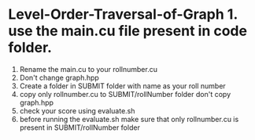 # Level-Order-Traversal-of-Graph 1. use the main.cu file present in code folder.
 1. Rename the main.cu to your rollnumber.cu
 2. Don't change graph.hpp
 3. Create a folder in SUBMIT folder with name as your roll number
 5. copy only rollnumber.cu to SUBMIT/rollNumber folder don't copy graph.hpp
 6. check your score using evaluate.sh
 7. before running the evaluate.sh make sure that only rollnumber.cu is present in SUBMIT/rollNumber folder
